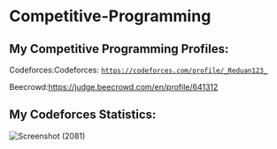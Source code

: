 # Competitive-Programming
## My Competitive Programming Profiles:
Codeforces:Codeforces: [`https://codeforces.com/profile/_Reduan123_`](https://codeforces.com/profile/_Reduan123_)

Beecrowd:https://judge.beecrowd.com/en/profile/641312

## My Codeforces Statistics:
![Screenshot (2081)](https://github.com/user-attachments/assets/5d7fb7bf-9b0a-4180-8451-7a1dcbffaa55)
